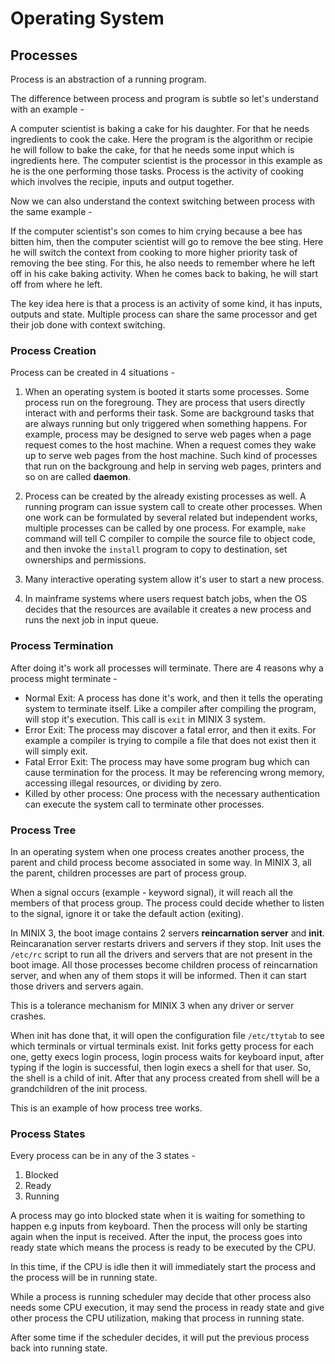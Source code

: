 # Operating System

## Processes

Process is an abstraction of a running program.

The difference between process and program is subtle so let's understand with an example -

A computer scientist is baking a cake for his daughter. For that he needs ingredients to cook the cake. Here the program is the algorithm or recipie he will follow to bake the cake, for that he needs some input which is ingredients here. The computer scientist is the processor in this example as he is the one performing those tasks. Process is the activity of cooking which involves the recipie, inputs and output together.

Now we can also understand the context switching between process with the same example -

If the computer scientist's son comes to him crying because a bee has bitten him, then the computer scientist will go to remove the bee sting. Here he will switch the context from cooking to more higher priority task of removing the bee sting. For this, he also needs to remember where he left off in his cake baking activity. When he comes back to baking, he will start off from where he left.

The key idea here is that a process is an activity of some kind, it has inputs, outputs and state. Multiple process can share the same processor and get their job done with context switching.

### Process Creation

Process can be created in 4 situations -

1. When an operating system is booted it starts some processes. Some process run on the foregroung. They are process that users directly interact with and performs their task. Some are background tasks that are always running but only triggered when something happens. For example, process may be designed to serve web pages when a page request comes to the host machine. When a request comes they wake up to serve web pages from the host machine. Such kind of processes that run on the backgroung and help in serving web pages, printers and so on are called **daemon**.

2. Process can be created by the already existing processes as well. A running program can issue system call to create other processes. When one work can be formulated by several related but independent works, multiple processes can be called by one process. For example, `make` command will tell C compiler to compile the source file to object code, and then invoke the `install` program to copy to destination, set ownerships and permissions.

3. Many interactive operating system allow it's user to start a new process.

4. In mainframe systems where users request batch jobs, when the OS decides that the resources are available it creates a new process and runs the next job in input queue.

### Process Termination

After doing it's work all processes will terminate. There are 4 reasons why a process might terminate -

- Normal Exit: A process has done it's work, and then it tells the operating system to terminate itself. Like a compiler after compiling the program, will stop it's execution. This call is `exit` in MINIX 3 system.
- Error Exit: The process may discover a fatal error, and then it exits. For example a compiler is trying to compile a file that does not exist then it will simply exit.
- Fatal Error Exit: The process may have some program bug which can cause termination for the process. It may be referencing wrong memory, accessing illegal resources, or dividing by zero.
- Killed by other process: One process with the necessary authentication can execute the system call to terminate other processes.

### Process Tree

In an operating system when one process creates another process, the parent and child process become associated in some way. In MINIX 3, all the parent, children processes are part of process group. 

When a signal occurs (example - keyword signal), it will reach all the members of that process group. The process could decide whether to listen to the signal, ignore it or take the default action (exiting).

In MINIX 3, the boot image contains 2 servers **reincarnation server** and **init**. Reincaranation server restarts drivers and servers if they stop. Init uses the `/etc/rc` script to run all the drivers and servers that are not present in the boot image. All those processes become children process of reincarnation server, and when any of them stops it will be informed. Then it can start those drivers and servers again.

This is a tolerance mechanism for MINIX 3 when any driver or server crashes.

When init has done that, it will open the configuration file `/etc/ttytab` to see which terminals or virtual terminals exist. Init forks getty process for each one, getty execs login process, login process waits for keyboard input, after typing if the login is successful, then login execs a shell for that user. So, the shell is a child of init. After that any process created from shell will be a grandchildren of the init process.

This is an example of how process tree works.

### Process States

Every process can be in any of the 3 states -

1. Blocked
2. Ready
3. Running

A process may go into blocked state when it is waiting for something to happen e.g inputs from keyboard. Then the process will only be starting again when the input is received. After the input, the process goes into ready state which means the process is ready to be executed by the CPU.

In this time, if the CPU is idle then it will immediately start the process and the process will be in running state.

While a process is running scheduler may decide that other process also needs some CPU execution, it may send the process in ready state and give other process the CPU utilization, making that process in running state.

After some time if the scheduler decides, it will put the previous process back into running state.

